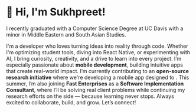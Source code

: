 # 👋 Hi, I'm Sukhpreet!

I recently graduated with a Computer Science Degree at UC Davis with a minor in Middle Eastern and South Asian Studies. 


I'm a developer who loves turning ideas into reality through code. Whether I'm optimizing student tools, diving into React Native, or experimenting with AI, I bring curiosity, creativity, and a drive to learn into every project.
I’m especially passionate about **mobile development**, building intuitive apps that create real-world impact. I’m currently contributing to an **open-source research initiative** where we're developing a mobile app designed to .
This summer, I’m also joining **Fast Enterprises** as a **Software Implementation Consultant**, where I’ll be solving real client problems while continuing my research efforts on the side — because learning never stops.
Always excited to collaborate, build, and grow. Let’s connect!

